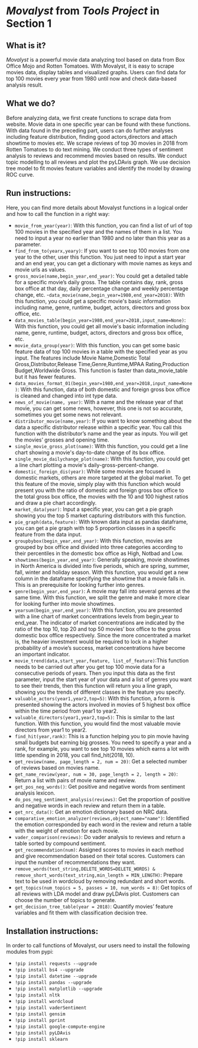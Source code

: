 # **_Movalyst_ from _Tools Project_ in Section 1**

## What is it?
_Movalyst_ is a powerful movie data analyzing tool based on data from Box Office Mojo and Rotten Tomatoes. With Movalyst, it is easy to scrape movies data, display tables and visualized graphs. Users can find data for top 100 movies every year from 1980 until now and check data-based analysis result. 

## What we do?
Before analyzing data, we first create functions to scrape data from website. Movie data in one specific year can be found with these functions.
With data found in the preceding part, users can do further analyses including feature distribution, finding good actors,directors and attach showtime to movies etc.
We scrape reviews of top 30 movies in 2018 from Rotten Tomatoes to do text mining.
We conduct three types of sentiment analysis to reviews and recommend movies based on results.
We conduct topic modelling to all reviews and plot the pyLDAvis graph.
We use decision tree model to fit movies feature variables and identify the model by drawing ROC curve.

## Run instructions:
Here, you can find more details about Movalyst functions in a logical order and how to call the function in a right way:

- `movie_from_year(year)`: With this function, you can find a list of url of top 100 movies in the specified year and the names of them in a list. You need to input a year no earlier than 1980 and no later than this year as a parameter.
- `find_from_to(yearx,yeary)`: If you want to see top 100 movies from one year to the other, user this function. You just need to input a start year and an end year, you can get a dictionary with movie names as keys and movie urls as values.
- `gross_movie(name,begin_year,end_year)`: You could get a detailed table for a specific movie’s daily gross. The table contains day, rank, gross box office at that day, daily percentage change and weekly percentage change, etc.
-`data_movie(name,begin_year=1980,end_year=2018)`: With this function, you could get a specific movie's basic information including name, genre, runtime, budget, actors, directors and gross box office, etc.
- `data_movies_table(begin_year=1980,end_year=2018,input_name=None)`: With this function, you could get all movie's basic information including name, genre, runtime, budget, actors, directors and gross box office, etc.
- `movie_data_group(year)`: With this function, you can get some basic feature data of top 100 movies in a table with the specified year as you input. The features include Movie Name,Domestic Total Gross,Distributor,Release Time,Genre,Runtime,MPAA Rating,Production Budget,Worldwide Gross. This function is faster than data_movie_table but it has fewer features.
- `data_movies_format_01(begin_year=1980,end_year=2018,input_name=None)`: With this function, data of both domestic and foreign gross box office is cleaned and changed into int type data.
- `news_of_movie(name, year)`: With a name and the release year of that movie, you can get some news, however, this one is not so accurate, sometimes you get some news not relevant.
- `distributor_movie(name,year)`: If you want to know something about the data a specific distributor release within a specific year. You call this function with the distributor’s name and the year as inputs. You will get the movies’ grosses and opening time.
- `single_movie_gross_plot(name)`: With this function, you could get a line chart showing a movie's day-to-date change of its box office.
- `single_movie_dailychange_plot(name)`: With this function, you could get a line chart plotting a movie's daily-gross-percent-change.
- `domestic_foreign_dis(year)`: While some movies are focused in domestic markets, others are more targeted at the global market. To get this feature of the movie, simply play with this function which would present you with the ratio of domestic and foreign gross box office to the total gross box office, the movies with the 10 and 100 highest ratios and draw a pie chart accordingly.
- `market_data(year)`: Input a specific year, you can get a pie graph showing you the top 5 market capturing distributors with this function.
- `pie_graph(data,feature)`: With known data input as pandas dataframe, you can get a pie graph with top 5 proportion classes in a specific feature from the data input.
- `groupbybox(begin_year,end_year)`: With this function, movies are grouped by box office and divided into three categories according to their percentiles in the domestic box office as High, Notbad and Low.
- `showtimes(begin_year,end_year)`: Generally speaking, movie showtimes in North America is divided into five periods, which are spring, summer, fall, winter and holiday season. With this function, you would get a new column in the dataframe specifying the showtime that a movie falls in. This is an prerequisite for looking further into genres.
- `genre(begin_year,end_year)`: A movie may fall into several genres at the same time. With this function, we split the genre and make it more clear for looking further into movie showtimes.
- `yearsum(begin_year,end_year)`: With this function, you are presented with a line chart of market concentrations levels from begin_year to end_year. The indicator of market concentrations are indicated by  the ratio of the top 10, top 20 and top 50 movies’ box office to the gross domestic box office respectively. Since the more concentrated a market is, the heavier investment would be required to lock in a higher probability of a movie’s success, market concentrations have become an important indicator.
- `movie_trend(data,start_year,feature, list_of_feature)`:This function needs to be carried out after you get top 100 movie data for a consecutive periods of years. Then you input this data as the first parameter, input the start year of your data and a list of genres you want to see their trends, then this function will return you a line graph, showing you the trends of different classes in the feature you specify.
- `valuable_actors(year1,year2,top=5)`: With this function, a form is presented showing the actors involved in movies of 5 highest box office within the time period from year1 to year2.
- `valuable_directors(year1,year2,top=5)`: This is similar to the last function. With this function, you would find the most valuable movie directors from year1 to year2.
- `find_hit(year,rank)`: This is a function helping you to pin movie having small budgets but earning big grosses. You need to specify a year and a rank, for example, you want to see top 10 movies which earns a lot with little spending in 2018, you call find_hit(2018, 10).
- `get_review(name, page_length = 2, num = 20)`: Get a selected number of reviews based on movies name.
- `get_name_review(year, num = 30, page_length = 2, length = 20)`: Return a list with pairs of movie name and review.
- `get_pos_neg_words()`: Get positive and negative words from sentiment analysis lexicon.
- `do_pos_neg_sentiment_analysis(reviews)`: Get the proportion of positive and negative words in each review and return them in a table. 
- `get_nrc_data()`: Get an emotion dictionary based on NRC data.
- `comparative_emotion_analyzer(reviews,object_name="name")`: Identified the emotion corresponded by each word in the review and return a table with the weight of emotion for each movie. 
- `vader_comparison(reviews)`: Do vader analysis to reviews and return a table sorted by compound sentiment. 
- `get_recommendation(num)`: Assigned scores to movies in each method and give recommendation based on their total scores. Customers can input the number of recommendations they want.
- `remove_words(text_string,DELETE_WORDS=DELETE_WORDS) & remove_short_words(text_string,min_length = MIN_LENGTH)`:  Prepare text to be used in wordcloud by removing redundant and short words.
- `get_topics(num_topics = 5, passes = 10, num_words = 8)`: Get topics of all reviews with LDA model and draw pyLDAvis plot. Customers can choose the number of topics to generate.
- `get_decision_tree_table(year = 2018)`: Quantify movies’ feature variables and fit them with classification decision tree.

## Installation instructions:
In order to call functions of Movalyst, our users need to install the following modules from pypi:
- `!pip install requests --upgrade`
- `!pip install bs4 --upgrade`
- `!pip install datetime --upgrade`
- `!pip install pandas --upgrade`
- `!pip install matplotlib --upgrade`
- `!pip install nltk`
- `!pip install wordcloud`
- `!pip install vaderSentiment`
- `!pip install gensim`
- `!pip install pprint`
- `!pip install google-compute-engine`
- `!pip install pyLDAvis`
- `!pip install sklearn`
